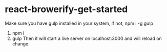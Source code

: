 # react-browerify-get-started
Make sure you have gulp installed in your system, if not, npm i -g gulp
1. npm i
2. gulp 
Then it will start a live server on localhost:3000 and will reload on change.
